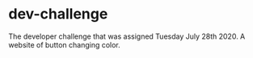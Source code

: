 # dev-challenge
The developer challenge that was assigned Tuesday July 28th 2020. A website of button changing color.
